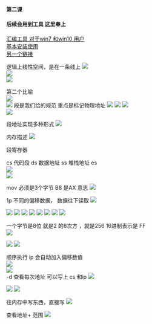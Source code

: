 #### 第二课  


#### 后续会用到工具  这里奉上 
[汇编工具 对于win7 和win10 用户](https://pan.baidu.com/s/1hTygrR5kC-DPqW_s9Vz9yQ)   
[基本安装使用](https://pan.baidu.com/s/1hTygrR5kC-DPqW_s9Vz9yQ)   
[另一个链接](http://76d378cc.wiz03.com/share/s/1SQTzc2pQABT2PLuhY3fsTlL1qnixq2IIQOI2W9HDM0FO_jy)

逻辑上线性空间，是在一条线上 
 <img src ="im/1.png">   
 <img src ="im/2.png">    
<img src ="im/3.png">  

第二个比喻  
<img src ="im/4.png">   
<img src ="im/5.png"> 
段是我们给的规范 重点是标记物理地址 
<img src ="im/6.png"> 
<img src ="im/7.png"> 
<img src ="im/8.png">  
<img src ="im/9.png"> 

段地址实现多种形式
<img src ="im/10.png">  

内存描述
<img src ="im/11.png">   


段寄存器   

cs 代码段 ds 数据地址 ss 堆栈地址  es    
<img src ="im/12.png">   
<img src ="im/13.png">   

mov 必须是3个字节
B8 是AX 意思
<img src ="im/14.png">    

1p 不同的偏移数据， 数据往下读取 
<img src ="im/15.png">     


<img src ="im/16.png"> 
<img src ="im/17.png">   
<img src ="im/18.png"> 

<img src ="im/19.png"> 
<img src ="im/20.png"> 
<img src ="im/21.png"> 
<img src ="im/22.png">   


<img src ="im/23.png">   


一个字节是8位 就是2 的8次方 ，就是256   16进制表示是 FF   
<img src ="im/24.png">   


<img src ="im/25.png">     
<img src ="im/26.png">     

顺序执行 ip 会自动加入偏移数值  
<img src ="im/27.png">  
<img src ="im/28.png">  
-d 查看每次地址 可以写上 cs 和ip 
<img src ="im/29.png">  

<img src ="im/30.png">  
<img src ="im/31.png">  

往内存中写东西，直接写 
<img src ="im/33.png">  

查看地址+ 范围 
<img src ="im/32.png">